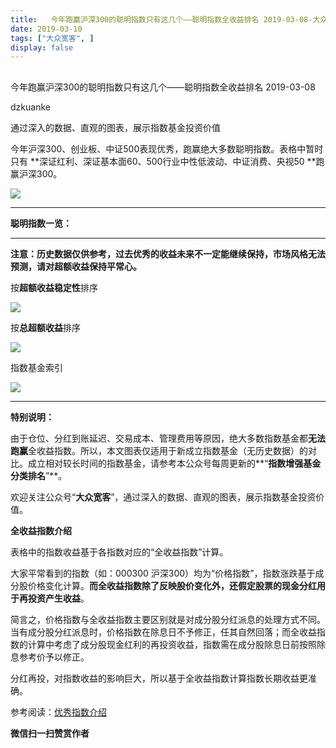 ```yaml
---
title:   今年跑赢沪深300的聪明指数只有这几个——聪明指数全收益排名 2019-03-08-大众宽客
date: 2019-03-10
tags: ["大众宽客", ]
display: false
---
```



## 



今年跑赢沪深300的聪明指数只有这几个——聪明指数全收益排名 2019-03-08




dzkuanke




通过深入的数据、直观的图表，展示指数基金投资价值


今年沪深300、创业板、中证500表现优秀，跑赢绝大多数聪明指数。表格中暂时只有 **深证红利、深证基本面60、500行业中性低波动、中证消费、央视50&nbsp;**跑赢沪深300。

<img class="" data-copyright="0" data-ratio="0.41849148418491483" data-s="300,640" src="https://mmbiz.qpic.cn/mmbiz_png/PKw3FQPmhIhq5lg8qY3QBBia0IEc5EjK2hml4HqDYCR1ucxI2t9q29WzAyVeWaMJmREj3h0HXbYHkIK4uZXdZeQ/640?wx_fmt=png" data-type="png" data-w="822" style=""/>

****

**聪明指数一览：**

****

**注意：历史数据仅供参考，过去优秀的收益未来不一定能继续保持，市场风格无法预测，请对超额收益保持平常心。**



按**超额收益稳定性**排序

<img class="" data-copyright="0" data-ratio="1.4213075060532687" data-s="300,640" src="https://mmbiz.qpic.cn/mmbiz_png/PKw3FQPmhIhq5lg8qY3QBBia0IEc5EjK2BPF1z6LO2hTictticTaQvzSvb1he31nl9xb3WDTvEMnTkrLr3rIHkB4g/640?wx_fmt=png" data-type="png" data-w="826" style=""/>



按**总超额收益**排序

<img class="" data-copyright="0" data-ratio="1.4144578313253011" data-s="300,640" src="https://mmbiz.qpic.cn/mmbiz_png/PKw3FQPmhIhq5lg8qY3QBBia0IEc5EjK2WF15UvATrB8JVenzOlgtvzRiaQxrOF0moNQJqj8ibAwibziabicOctjBo1w/640?wx_fmt=png" data-type="png" data-w="830" style=""/>



指数基金索引

<img class="" data-copyright="0" data-ratio="2.3079365079365077" data-s="300,640" src="https://mmbiz.qpic.cn/mmbiz_png/PKw3FQPmhIhq5lg8qY3QBBia0IEc5EjK2nJ5mmHZwHl4UK2GDXibdplHOPZ9pps7vTqOjzEqFG8X2oyWxZO8DicvQ/640?wx_fmt=png" data-type="png" data-w="630" style=""/>

****

**特别说明：**

由于仓位、分红到账延迟、交易成本、管理费用等原因，绝大多数指数基金都**无法跑赢**全收益指数。所以，本文图表仅适用于新成立指数基金（无历史数据）的对比。成立相对较长时间的指数基金，请参考本公众号每周更新的**“****指数增强基金分类排名****”**。



欢迎关注公众号“**大众宽客**”，通过深入的数据、直观的图表，展示指数基金投资价值。



**全收益指数介绍**



表格中的指数收益基于各指数对应的“全收益指数”计算。



大家平常看到的指数（如：000300 沪深300）均为“价格指数”，指数涨跌基于成分股价格变化计算。**而全收益指数除了反映股价变化外，还假定股票的现金分红用于再投资产生收益**。



简言之，价格指数与全收益指数主要区别就是对成分股分红派息的处理方式不同。当有成分股分红派息时，价格指数在除息日不予修正，任其自然回落；而全收益指数的计算中考虑了成分股现金红利的再投资收益，指数需在成分股除息日前按照除息参考价予以修正。



分红再投，对指数收益的影响巨大，所以基于全收益指数计算指数长期收益更准确。





参考阅读：[优秀指数介绍](http://mp.weixin.qq.com/s?__biz=MzAwMTc1MDcwNw==&amp;mid=2648273685&amp;idx=2&amp;sn=f53962603c488c41c1a764252eaa1ff9&amp;chksm=82f930c9b58eb9dfb8b77caab4e0b3ccdc7f8af26cff9da3d957844bf16469d99377564fbccf&amp;scene=21#wechat_redirect)


**微信扫一扫赞赏作者**